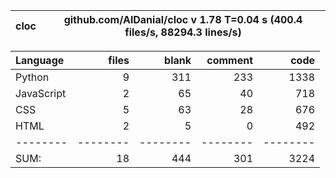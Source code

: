 cloc|github.com/AlDanial/cloc v 1.78  T=0.04 s (400.4 files/s, 88294.3 lines/s)
--- | ---

Language|files|blank|comment|code
:-------|-------:|-------:|-------:|-------:
Python|9|311|233|1338
JavaScript|2|65|40|718
CSS|5|63|28|676
HTML|2|5|0|492
--------|--------|--------|--------|--------
SUM:|18|444|301|3224
